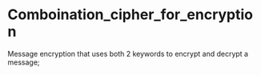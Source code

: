 # Comboination_cipher_for_encryption
Message encryption that uses both 2 keywords to encrypt and decrypt a message;

